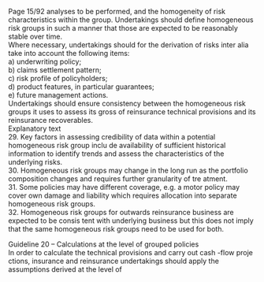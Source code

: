  
Page 15/92 
analyses to be performed, and the homogeneity of risk characteristics within the group. 
Undertakings should define homogeneous risk groups in such a manner that those are 
expected to be reasonably stable over time.  
Where necessary, undertakings should for  the derivation of risks inter alia take into account 
the following items:  
a) underwriting policy;  
b) claims settlement pattern;  
c) risk profile of policyholders;  
d) product features, in particular guarantees;  
e) future management actions.  
Undertakings should ensure  consistency between the homogeneous risk groups it uses to 
assess its gross of reinsurance technical provisions and its reinsurance recoverables.  
Explanatory text  
29. Key factors in assessing credibility of data within a potential homogeneous risk group 
inclu de availability of sufficient historical information to identify trends and assess the 
characteristics of the underlying risks.  
30. Homogeneous risk groups may change in the long run as the portfolio composition changes and requires further granularity of tre atment.  
31. Some policies may have different coverage, e.g. a motor policy may cover own damage and 
liability which requires allocation into separate homogeneous risk groups.  
32. Homogeneous risk groups for outwards reinsurance business are expected to be consis tent 
with underlying business but this does not imply that the same homogeneous risk groups 
need to be used for both.  
 
Guideline 20 – Calculations at the level of grouped policies  
In order to calculate the technical provisions and carry out cash -flow proje ctions, insurance 
and reinsurance undertakings should apply the assumptions derived at the level of 